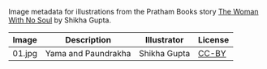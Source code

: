 Image metadata for illustrations from the Pratham Books story [The Woman With No Soul](https://storyweaver.org.in/stories/1687-the-woman-with-no-soul) by Shikha Gupta.

Image | Description | Illustrator | License
----- | ----------- | ----------- | -------
01.jpg | Yama and Paundrakha | Shikha Gupta | [CC-BY](https://creativecommons.org/licenses/by/4.0/)

